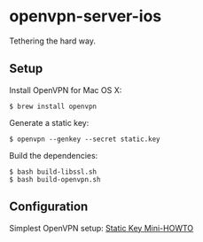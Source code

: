 openvpn-server-ios
==================

Tethering the hard way.

## Setup

Install OpenVPN for Mac OS X:

	$ brew install openvpn
	
Generate a static key:

	$ openvpn --genkey --secret static.key
	
Build the dependencies:

    $ bash build-libssl.sh
    $ bash build-openvpn.sh    
    
## Configuration

Simplest OpenVPN setup: [Static Key Mini-HOWTO](http://openvpn.net/index.php/open-source/documentation/miscellaneous/78-static-key-mini-howto.html)
